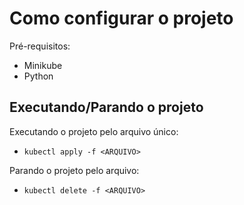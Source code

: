 # Como configurar o projeto

Pré-requisitos:
- Minikube
- Python 


## Executando/Parando o projeto

Executando o projeto pelo arquivo único:
- `kubectl apply -f <ARQUIVO>`

Parando o projeto pelo arquivo:
- `kubectl delete -f <ARQUIVO>`
